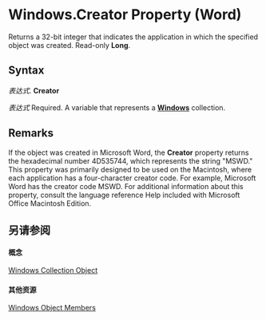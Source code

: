 
# Windows.Creator Property (Word)

Returns a 32-bit integer that indicates the application in which the specified object was created. Read-only  **Long**.


## Syntax

 _表达式_. **Creator**

 _表达式_ Required. A variable that represents a **[Windows](377b493b-e73c-0132-869c-3876c3beaef7.md)** collection.


## Remarks

If the object was created in Microsoft Word, the  **Creator** property returns the hexadecimal number 4D535744, which represents the string "MSWD." This property was primarily designed to be used on the Macintosh, where each application has a four-character creator code. For example, Microsoft Word has the creator code MSWD. For additional information about this property, consult the language reference Help included with Microsoft Office Macintosh Edition.


## 另请参阅


#### 概念


[Windows Collection Object](377b493b-e73c-0132-869c-3876c3beaef7.md)
#### 其他资源


[Windows Object Members](http://msdn.microsoft.com/library/4a0863e6-b72c-fc50-95ac-3e9a0d231626%28Office.15%29.aspx)